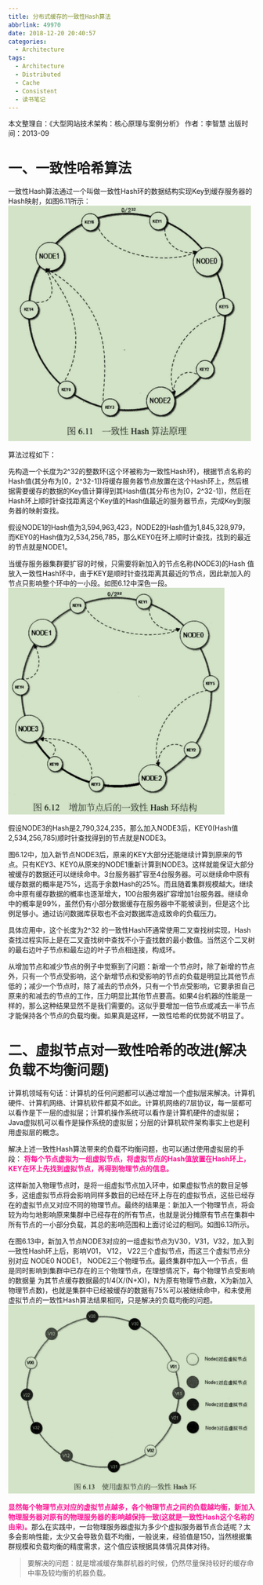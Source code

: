 ```yaml
---
title: 分布式缓存的一致性Hash算法
abbrlink: 49970
date: 2018-12-20 20:40:57
categories:
  - Architecture
tags:
  - Architecture
  - Distributed
  - Cache
  - Consistent
  - 读书笔记
---
```


本文整理自：《大型网站技术架构：核心原理与案例分析》 
作者：李智慧
出版时间：2013-09

<!-- more -->

# 一、一致性哈希算法
一致性Hash算法通过一个叫做一致性Hash环的数据结构实现Key到缓存服务器的Hash映射，如图6.11所示：
![](/images/distributed-cache-consistent-hash-algorithm/611.png)

算法过程如下：

先构造一个长度为2^32的整数环(这个环被称为一致性Hash环)，根据节点名称的Hash值(其分布为[0，2^32-1])将缓存服务器节点放置在这个Hash环上，然后根据需要缓存的数据的Key值计算得到其Hash值(其分布也为[0，2^32-1])，然后在Hash环上顺时针查找距离这个Key值的Hash值最近的服务器节点，完成Key到服务器的映射查找。

假设NODE1的Hash值为3,594,963,423，NODE2的Hash值为1,845,328,979，而KEY0的Hash值为2,534,256,785，那么KEY0在环上顺时计查找，找到的最近的节点就是NODE1。

当缓存服务器集群要扩容的时候，只需要将新加入的节点名称(NODE3)的Hash 值放入一致性Hash环中，由于KEY是顺时针查找距离其最近的节点，因此新加入的节点只影响整个环中的一小段。如图6.12中深色一段。
![](/images/distributed-cache-consistent-hash-algorithm/612.png)

假设NODE3的Hash是2,790,324,235，那么加入NODE3后，KEY0(Hash值 2,534,256,785)顺时针查找得到的节点就是NODE3。

图6.12中，加入新节点NODE3后，原来的KEY大部分还能继续计算到原来的节点。只有KEY3、KEY0从原来的NODE1重新计算到NODE3。这样就能保证大部分被缓存的数据还可以继续命中。3台服务器扩容至4台服务器。可以继续命中原有缓存数据的概率是75%，远高于余数Hash的25%。而且随着集群规模越大。继续命中原有缓存数据的槪率也逐渐增大，100台服务器扩容增加1台服务器。继续命中的槪率是99%，虽然仍有小部分数据缓存在服务器中不能被读到，但是这个比例足够小。通过访问数据库获取也不会对数据库造成致命的负载压力。

具体应用中，这个长度为2^32 的一致性Hash环通常使用二叉查找树实现，Hash查找过程实际上是在二叉査找树中查找不小于査找数的最小数值。当然这个二叉树的最右边叶子节点和最左边的叶子节点相连接，构成环。

从增加节点和减少节点的例子中觉察到了问题：新增一个节点时，除了新增的节点外，只有一个节点受影响，这个新增节点和受影响的节点的负载是明显比其他节点低的；减少一个节点时，除了减去的节点外，只有一个节点受影响，它要承担自己原来的和减去的节点的工作，压力明显比其他节点要高。如果4台机器的性能是一样的，那么这种结果显然不是我们需要的。这似乎要增加一倍节点或减去一半节点才能保持各个节点的负载均衡。如果真是这样，一致性哈希的优势就不明显了。

# 二、虛拟节点对一致性哈希的改进(解决负载不均衡问题)
计算机领域有句话：计算机的任何问题都可以通过增加一个虚拟层来解决。计算机硬件、计算机网络、计算机软件都莫不如此。计算机网络的7层协议，每一层都可以看作是下一层的虚拟层；计算机操作系统可以看作是计算机硬件的虚拟层；Java虚拟机可以看作是操作系统的虚拟层；分层的计算机软件架构事实上也是利用虚拟层的概念。

解决上述一致性Hash算法带来的负载不均衡问题，也可以通过使用虚拟层的手段： <font color=DeepPink>**将每个节点虚拟为一组虚拟节点，将虚拟节点的Hash值放置在Hash环上，KEY在环上先找到虚拟节点，再得到物理节点的信息。**</font>

这样新加入物理节点时，是将一组虚拟节点加入环中，如果虚拟节点的数目足够多，这组虚拟节点将会影响同样多数目的已经在环上存在的虚拟节点，这些已经存在的虚拟节点又对应不同的物理节点。最终的结果是：新加入一个物理节点，将会较为均匀地影响原来集群中已经存在的所有节点，也就是说分摊原有节点在集群中所有节点的一小部分负载，其总的影响范围和上面讨论过的相同。如图6.13所示。

在图6.13中，新加入节点NODE3对应的一组虚拟节点为V30，V31，V32，加入到 —致性Hash环上后，影响V01， V12， V22三个虚拟节点，而这三个虚拟节点分别对应 NODE0 NODE1， NODE2三个物理节点。最终集群中加入一个节点，但是同时影响到集群中已存在的三个物理节点，在理想情况下，每个物理节点受影响的数据量 为其节点缓存数据最的1/4(X/(N+X))，N为原有物理节点数，X为新加入物理节点数)，也就是集群中已经被缓存的数据有75%可以被继续命中，和未使用虚拟节点的一致性Hash算法结果相同，只是解决的负载均衡的问题。
![](/images/distributed-cache-consistent-hash-algorithm/613.png)

<font color=DeepPink>**显然每个物理节点对应的虚拟节点越多，各个物理节点之间的负载越均衡，新加入物理服务器对原有的物理服务器的影响越保持一致(这就是一致性Hash这个名称的由来)。**</font>那么在实践中，一台物理服务器虚拟为多少个虚拟服务器节点合适呢？太多会影响性能，太少又会导致负载不均衡，一般说来，经验值是150，当然根据集群规模和负载均衡的精度需求，这个值应该根据具体情况具体对待。

> 要解决的问题：就是增减缓存集群机器的时候，仍然尽量保持较好的缓存命中率及较均衡的机器负载。